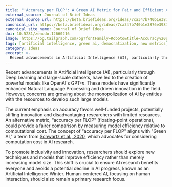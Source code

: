 ```yaml
---
title: "'Accuracy per FLOP': A Green AI Metric for Fair and Efficient AI Development"
external_source: Journal of Brief Ideas
external_source_url: https://beta.briefideas.org/ideas/7ca347b740b1e3876e3987d1fc986df9
canonical_url: https://beta.briefideas.org/ideas/7ca347b740b1e3876e3987d1fc986df9
canonical_site_name: Journal of Brief Ideas
doi: 10.5281/zenodo.12660216
image: https://og.tailgraph.com/og?fontFamily=Roboto&title=Accuracy%20per%20Flop&titleTailwind=font-bold%20text-6xl%20text-white&text=A%20Brief%20Idea&textTailwind=text-2xl%20mt-4%20text-white&logoTailwind=h-8&bgTailwind=bg-black&footer=espositoandrea.github.io&footerTailwind=text-white
tags: [artificial intelligence, green ai, democratization, new metrics]
category: Ideas
excerpt: >-
  Recent advancements in Artificial Intelligence (AI), particularly through Deep Learning and large-scale datasets, have led to the creation of powerful models like OpenAI's GPT-n. These models have significantly enhanced Natural Language...
---
```


Recent advancements in Artificial Intelligence (AI), particularly through Deep Learning and large-scale datasets, have led to the creation of powerful models like OpenAI's GPT-$n$. These models have significantly enhanced Natural Language Processing and driven innovation in the field. However, concerns are growing about the monopolization of AI by entities with the resources to develop such large models.

The current emphasis on accuracy favors well-funded projects, potentially stifling innovation and disadvantaging researchers with limited resources. An alternative metric, “accuracy per FLOP” (floating-point operations), could provide a fairer comparison by measuring model efficiency relative to computational cost. The concept of “accuracy per FLOP” aligns with "Green AI," a term from [Schwartz et al., 2020](https://doi.org/10.1145/3381831), which advocates for considering computation cost in AI research.

To promote inclusivity and innovation, researchers should explore new techniques and models that improve efficiency rather than merely increasing model size. This shift is crucial to ensure AI research benefits everyone and avoids a potential decline in AI progress, known as an Artificial Intelligence Winter. Human-centered AI, focusing on human interaction, should also remain a primary research focus.
